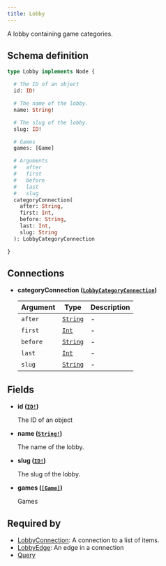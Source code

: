 ```yaml
---
title: Lobby
---
```


A lobby containing game categories.

## Schema definition
```graphql
type Lobby implements Node {

  # The ID of an object
  id: ID!

  # The name of the lobby.
  name: String!

  # The slug of the lobby.
  slug: ID!

  # Games
  games: [Game]

  # Arguments
  #   after
  #   first
  #   before
  #   last
  #   slug
  categoryConnection(
    after: String,
    first: Int,
    before: String,
    last: Int,
    slug: String
  ): LobbyCategoryConnection

}
```

## Connections

* **categoryConnection ([`LobbyCategoryConnection`](graphql/schema/lobbycategoryconnection.md))**

  Argument | Type | Description
  -------- | ---- | -----------
  `after` | [`String`](graphql/schema/string.md) | -
  `first` | [`Int`](graphql/schema/int.md) | -
  `before` | [`String`](graphql/schema/string.md) | -
  `last` | [`Int`](graphql/schema/int.md) | -
  `slug` | [`String`](graphql/schema/string.md) | -


## Fields

* **id ([`ID!`](graphql/schema/id.md))**

  The ID of an object

* **name ([`String!`](graphql/schema/string.md))**

  The name of the lobby.

* **slug ([`ID!`](graphql/schema/id.md))**

  The slug of the lobby.

* **games ([`[Game]`](graphql/schema/game.md))**

  Games


## Required by
* [LobbyConnection](graphql/schema/lobbyconnection.md): A connection to a list of items.
* [LobbyEdge](graphql/schema/lobbyedge.md): An edge in a connection
* [Query](graphql/schema/query.md)

